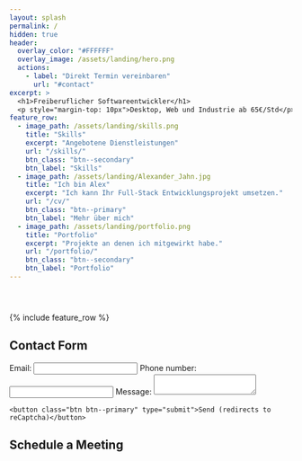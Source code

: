 ```yaml
---
layout: splash
permalink: /
hidden: true
header:
  overlay_color: "#FFFFFF"
  overlay_image: /assets/landing/hero.png
  actions:
    - label: "Direkt Termin vereinbaren"
      url: "#contact"
excerpt: >
  <h1>Freiberuflicher Softwareentwickler</h1>
  <p style="margin-top: 10px">Desktop, Web und Industrie ab 65€/Std</p>
feature_row:
  - image_path: /assets/landing/skills.png
    title: "Skills"
    excerpt: "Angebotene Dienstleistungen"
    url: "/skills/"
    btn_class: "btn--secondary"
    btn_label: "Skills"
  - image_path: /assets/landing/Alexander_Jahn.jpg
    title: "Ich bin Alex"
    excerpt: "Ich kann Ihr Full-Stack Entwicklungsprojekt umsetzen."
    url: "/cv/"
    btn_class: "btn--primary"
    btn_label: "Mehr über mich"
  - image_path: /assets/landing/portfolio.png
    title: "Portfolio"
    excerpt: "Projekte an denen ich mitgewirkt habe."
    url: "/portfolio/"
    btn_class: "btn--secondary"
    btn_label: "Portfolio"
---
```


<header>
  <script defer data-domain="alxndrjhn.github.io" src="https://plausible.io/js/plausible.js"></script>
  <link rel="stylesheet" href="../assets/css/landing.css" />
  <link rel="stylesheet" href="../assets/css/navbar.css" />
  <script>
    window.addEventListener('load', (event) => {
      console.log('page is fully loaded');
      var element = document.querySelector('.site-logo');
      element.classList.add("darkreader");
      element = document.querySelector('.site-logo img');
      element.classList.add("darkreader");
    });
  </script>
</header>
{% include feature_row %}

<div class="container">
  <h2 id="contact">Contact Form</h2>
  <form action="https://formspree.io/f/xnqlggyl" method="POST">
    <label>
      Email:
      <input type="email" name="_replyto" />
    </label>
    <label>
      Phone number:
      <input type="text" name="telehone" />
    </label>
    <label>
      Message:
      <textarea name="message"></textarea>
    </label>

    <button class="btn btn--primary" type="submit">Send (redirects to reCaptcha)</button>

  </form>
</div>
<div class="container">
  <h2 id="contact">Schedule a Meeting</h2>
  <div class="calendly-inline-widget" data-url="https://calendly.com/jahn-alexander/15min" style="width:100%;height:700px;"></div>
  <script type="text/javascript" src="https://assets.calendly.com/assets/external/widget.js" async></script>
</div>
